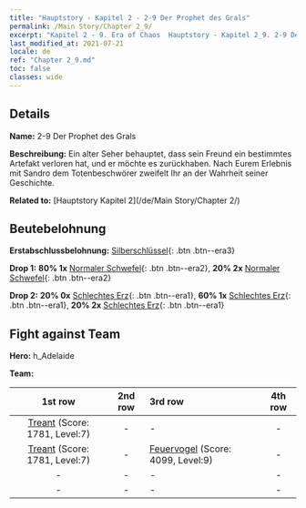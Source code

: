 ```yaml
---
title: "Hauptstory - Kapitel 2 - 2-9 Der Prophet des Grals"
permalink: /Main Story/Chapter 2_9/
excerpt: "Kapitel 2 - 9. Era of Chaos  Hauptstory - Kapitel 2_9. 2-9 Der Prophet des Grals"
last_modified_at: 2021-07-21
locale: de
ref: "Chapter 2_9.md"
toc: false
classes: wide
---
```


## Details

 **Name:** 2-9 Der Prophet des Grals

 **Beschreibung:** Ein alter Seher behauptet, dass sein Freund ein bestimmtes Artefakt verloren hat, und er möchte es zurückhaben. Nach Eurem Erlebnis mit Sandro dem Totenbeschwörer zweifelt Ihr an der Wahrheit seiner Geschichte.

 **Related to:** [Hauptstory Kapitel 2](/de/Main Story/Chapter 2/)

## Beutebelohnung

 **Erstabschlussbelohnung:** [Silberschlüssel](/ItemsDE/con_693/){: .btn .btn--era3}

 **Drop 1:** **80% 1x** [Normaler Schwefel](/ItemsDE/mat_9/){: .btn .btn--era2}, **20% 2x** [Normaler Schwefel](/ItemsDE/mat_9/){: .btn .btn--era2}

 **Drop 2:** **20% 0x** [Schlechtes Erz](/ItemsDE/mat_1/){: .btn .btn--era1}, **60% 1x** [Schlechtes Erz](/ItemsDE/mat_1/){: .btn .btn--era1}, **20% 2x** [Schlechtes Erz](/ItemsDE/mat_1/){: .btn .btn--era1}


## Fight against Team
 **Hero:** h_Adelaide

 **Team:**


  | 1st row | 2nd row | 3rd row | 4th row |
  |:----:|:----:|:----|:----:|
  | [Treant](/de/units/Treant/) (Score: 1781, Level:7)  | - | - | - |
  | [Treant](/de/units/Treant/) (Score: 1781, Level:7)  | - | [Feuervogel](/de/units/Firebird/) (Score: 4099, Level:9)  | - |
  | - | - | - | - |
  | - | - | - | - |


